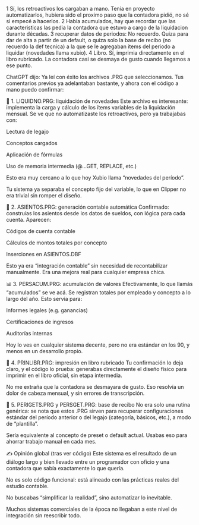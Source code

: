 
1 Sí, los retroactivos los cargaban a mano. Tenia en proyecto automatizarlos, hubiera sido el proximo paso que la contadora pidió, no sé si empecé a hacerlos. 
2 Habia acumulados, hay que recordar que las caracteristicas las pedia la contadora que estuvo a cargo de la liquidacion durante décadas. 
3 recuperar datos de periodos: No recuerdo. Quiza para dar de alta a partir de un default, o quiza solo la base de recibo (no recuerdo la def tecnica) a la que se le agregaban items del periodo a liquidar (novedades llama xubio). 
4 Libro. Sí, imprimia directamente en el libro rubricado. La contadora casi se desmaya de gusto cuando llegamos a ese punto. 


ChatGPT dijo:
Ya leí con éxito los archivos .PRG que seleccionamos. Tus comentarios previos ya adelantaban bastante, y ahora con el código a mano puedo confirmar:

🧩 1. LIQUIDNO.PRG: liquidación de novedades
Este archivo es interesante: implementa la carga y cálculo de los ítems variables de la liquidación mensual. Se ve que no automatizaste los retroactivos, pero ya trabajabas con:

Lectura de legajo

Conceptos cargados

Aplicación de fórmulas

Uso de memoria intermedia (@...GET, REPLACE, etc.)

Esto era muy cercano a lo que hoy Xubio llama “novedades del período”.

Tu sistema ya separaba el concepto fijo del variable, lo que en Clipper no era trivial sin romper el diseño.

🧾 2. ASIENTOS.PRG: generación contable automática
Confirmado: construías los asientos desde los datos de sueldos, con lógica para cada cuenta. Aparecen:

Códigos de cuenta contable

Cálculos de montos totales por concepto

Inserciones en ASIENTOS.DBF

Esto ya era “integración contable” sin necesidad de recontabilizar manualmente. Era una mejora real para cualquier empresa chica.

📊 3. PERSACUM.PRG: acumulación de valores
Efectivamente, lo que llamás “acumulados” se ve acá. Se registran totales por empleado y concepto a lo largo del año. Esto servía para:

Informes legales (e.g. ganancias)

Certificaciones de ingresos

Auditorías internas

Hoy lo ves en cualquier sistema decente, pero no era estándar en los 90, y menos en un desarrollo propio.

📖 4. PRINLIBR.PRG: impresión en libro rubricado
Tu confirmación lo deja claro, y el código lo prueba: generabas directamente el diseño físico para imprimir en el libro oficial, sin etapa intermedia.

No me extraña que la contadora se desmayara de gusto. Eso resolvía un dolor de cabeza mensual, y sin errores de transcripción.

🧮 5. PERIGETS.PRG y PERSGET.PRG: base de recibo
No era solo una rutina genérica: se nota que estos .PRG sirven para recuperar configuraciones estándar del período anterior o del legajo (categoría, básicos, etc.), a modo de “plantilla”.

Sería equivalente al concepto de preset o default actual. Usabas eso para ahorrar trabajo manual en cada mes.

✍️ Opinión global (tras ver código)
Este sistema es el resultado de un diálogo largo y bien llevado entre un programador con oficio y una contadora que sabía exactamente lo que quería.

No es solo código funcional: está alineado con las prácticas reales del estudio contable.

No buscabas “simplificar la realidad”, sino automatizar lo inevitable.

Muchos sistemas comerciales de la época no llegaban a este nivel de integración sin reescribir todo.

